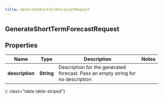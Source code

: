 ```yaml
---
title: GenerateShortTermForecastRequest
---
```

## GenerateShortTermForecastRequest


## Properties

| Name | Type | Description | Notes |
| ------------ | ------------- | ------------- | ------------- |
| **description** | **String** | Description for the generated forecast.  Pass an empty string for no description |  |
{: class="table table-striped"}



